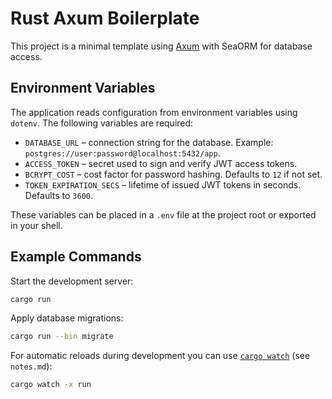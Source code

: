 # Rust Axum Boilerplate

This project is a minimal template using [Axum](https://github.com/tokio-rs/axum) with SeaORM for database access.

## Environment Variables

The application reads configuration from environment variables using `dotenv`. The following variables are required:

- `DATABASE_URL` &ndash; connection string for the database. Example: `postgres://user:password@localhost:5432/app`.
- `ACCESS_TOKEN` &ndash; secret used to sign and verify JWT access tokens.
- `BCRYPT_COST` &ndash; cost factor for password hashing. Defaults to `12` if not set.
- `TOKEN_EXPIRATION_SECS` &ndash; lifetime of issued JWT tokens in seconds. Defaults to `3600`.

These variables can be placed in a `.env` file at the project root or exported in your shell.

## Example Commands

Start the development server:

```bash
cargo run
```

Apply database migrations:

```bash
cargo run --bin migrate
```

For automatic reloads during development you can use [`cargo watch`](https://github.com/watchexec/cargo-watch) (see `notes.md`):

```bash
cargo watch -x run
```

